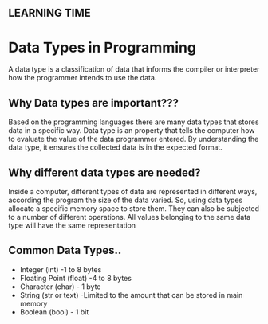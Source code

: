 ## LEARNING TIME


# Data Types in Programming

A data type is a classification of data that informs the compiler or interpreter how the programmer intends to use the data.


##  Why Data types are important???

Based on the programming languages there are many data types that stores data in a specific way. Data type is an property that tells the computer how to evaluate the value of the data programmer entered.  By understanding the data type, it ensures the collected data is in the expected format.


## Why different data types are needed?

Inside a computer, different types of data are represented in different ways, according the program the size of the data varied. So, using data types allocate a specific memory space to store them. They can also be subjected to a number of different operations. All values belonging to the same data type will have the same representation


## Common Data Types..

- Integer (int)  -1 to 8 bytes
- Floating Point (float) -4 to 8 bytes
- Character (char) - 1 byte
- String (str or text) -Limited to the amount that can be stored in main memory
- Boolean (bool) - 1 bit
